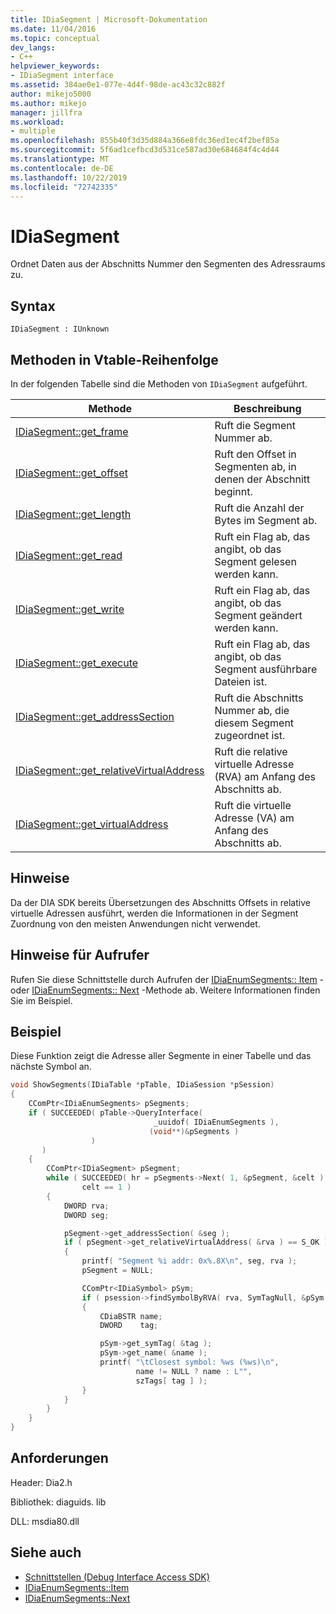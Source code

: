 ```yaml
---
title: IDiaSegment | Microsoft-Dokumentation
ms.date: 11/04/2016
ms.topic: conceptual
dev_langs:
- C++
helpviewer_keywords:
- IDiaSegment interface
ms.assetid: 384ae0e1-077e-4d4f-98de-ac43c32c882f
author: mikejo5000
ms.author: mikejo
manager: jillfra
ms.workload:
- multiple
ms.openlocfilehash: 855b40f3d35d884a366e8fdc36ed1ec4f2bef85a
ms.sourcegitcommit: 5f6ad1cefbcd3d531ce587ad30e684684f4c4d44
ms.translationtype: MT
ms.contentlocale: de-DE
ms.lasthandoff: 10/22/2019
ms.locfileid: "72742335"
---
```

# <a name="idiasegment"></a>IDiaSegment
Ordnet Daten aus der Abschnitts Nummer den Segmenten des Adressraums zu.

## <a name="syntax"></a>Syntax

```
IDiaSegment : IUnknown
```

## <a name="methods-in-vtable-order"></a>Methoden in Vtable-Reihenfolge
In der folgenden Tabelle sind die Methoden von `IDiaSegment` aufgeführt.

|Methode|Beschreibung|
|------------|-----------------|
|[IDiaSegment::get_frame](../../debugger/debug-interface-access/idiasegment-get-frame.md)|Ruft die Segment Nummer ab.|
|[IDiaSegment::get_offset](../../debugger/debug-interface-access/idiasegment-get-offset.md)|Ruft den Offset in Segmenten ab, in denen der Abschnitt beginnt.|
|[IDiaSegment::get_length](../../debugger/debug-interface-access/idiasegment-get-length.md)|Ruft die Anzahl der Bytes im Segment ab.|
|[IDiaSegment::get_read](../../debugger/debug-interface-access/idiasegment-get-read.md)|Ruft ein Flag ab, das angibt, ob das Segment gelesen werden kann.|
|[IDiaSegment::get_write](../../debugger/debug-interface-access/idiasegment-get-write.md)|Ruft ein Flag ab, das angibt, ob das Segment geändert werden kann.|
|[IDiaSegment::get_execute](../../debugger/debug-interface-access/idiasegment-get-execute.md)|Ruft ein Flag ab, das angibt, ob das Segment ausführbare Dateien ist.|
|[IDiaSegment::get_addressSection](../../debugger/debug-interface-access/idiasegment-get-addresssection.md)|Ruft die Abschnitts Nummer ab, die diesem Segment zugeordnet ist.|
|[IDiaSegment::get_relativeVirtualAddress](../../debugger/debug-interface-access/idiasegment-get-relativevirtualaddress.md)|Ruft die relative virtuelle Adresse (RVA) am Anfang des Abschnitts ab.|
|[IDiaSegment::get_virtualAddress](../../debugger/debug-interface-access/idiasegment-get-virtualaddress.md)|Ruft die virtuelle Adresse (VA) am Anfang des Abschnitts ab.|

## <a name="remarks"></a>Hinweise
Da der DIA SDK bereits Übersetzungen des Abschnitts Offsets in relative virtuelle Adressen ausführt, werden die Informationen in der Segment Zuordnung von den meisten Anwendungen nicht verwendet.

## <a name="notes-for-callers"></a>Hinweise für Aufrufer
Rufen Sie diese Schnittstelle durch Aufrufen der [IDiaEnumSegments:: Item](../../debugger/debug-interface-access/idiaenumsegments-item.md) -oder [IDiaEnumSegments:: Next](../../debugger/debug-interface-access/idiaenumsegments-next.md) -Methode ab. Weitere Informationen finden Sie im Beispiel.

## <a name="example"></a>Beispiel
Diese Funktion zeigt die Adresse aller Segmente in einer Tabelle und das nächste Symbol an.

```C++
void ShowSegments(IDiaTable *pTable, IDiaSession *pSession)
{
    CComPtr<IDiaEnumSegments> pSegments;
    if ( SUCCEEDED( pTable->QueryInterface(
                                _uuidof( IDiaEnumSegments ),
                               (void**)&pSegments )
                  )
       )
    {
        CComPtr<IDiaSegment> pSegment;
        while ( SUCCEEDED( hr = pSegments->Next( 1, &pSegment, &celt ) ) &&
                celt == 1 )
        {
            DWORD rva;
            DWORD seg;

            pSegment->get_addressSection( &seg );
            if ( pSegment->get_relativeVirtualAddress( &rva ) == S_OK )
            {
                printf( "Segment %i addr: 0x%.8X\n", seg, rva );
                pSegment = NULL;

                CComPtr<IDiaSymbol> pSym;
                if ( psession->findSymbolByRVA( rva, SymTagNull, &pSym ) == S_OK )
                {
                    CDiaBSTR name;
                    DWORD    tag;

                    pSym->get_symTag( &tag );
                    pSym->get_name( &name );
                    printf( "\tClosest symbol: %ws (%ws)\n",
                            name != NULL ? name : L"",
                            szTags[ tag ] );
                }
            }
        }
    }
}
```

## <a name="requirements"></a>Anforderungen
Header: Dia2.h

Bibliothek: diaguids. lib

DLL: msdia80.dll

## <a name="see-also"></a>Siehe auch
- [Schnittstellen (Debug Interface Access SDK)](../../debugger/debug-interface-access/interfaces-debug-interface-access-sdk.md)
- [IDiaEnumSegments::Item](../../debugger/debug-interface-access/idiaenumsegments-item.md)
- [IDiaEnumSegments::Next](../../debugger/debug-interface-access/idiaenumsegments-next.md)
